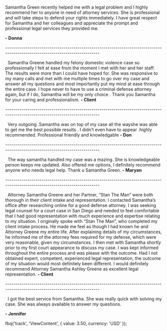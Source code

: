 

Samantha Green recently helped me with a legal problem and I highly recommend her to anyone in need of attorney services. She is professional and will take steps to defend your rights immediately. I have great respect for Samantha and her colleagues and appreciate the prompt and professional legal services they provided me.

**\- Donna**

\-----------------------------------------------------------------------------------------------------------------------------

  Samantha Greene handled my felony domestic violence case so professionally I felt at ease from the moment I met with her and her staff. The results were more than I could have hoped for. She was responsive to my many calls and met with me multiple times to go over my case and answer all my questions and most importantly put my mind at ease through the entire case. I hope never to have to use a criminal defense attorney again, but if I do, Samantha will be my only choice . Thank you Samantha for your caring and professionalism. **\- Client**

\-----------------------------------------------------------------------------------------------------------------------------

  Very outgoing .Samantha was on top of my case all the wayshe was able to get me the best possible results . I didn’t even have to appear .highly recommended. Professional friendly and knowledgable **\- Don**

\-----------------------------------------------------------------------------------------------------------------------------

  The way samantha handled my case was a mazing. She is knowledgeable person keeps me updated. Also offered me options, I definitely recommend anyone who needs legal help. Thank u Samantha Green. **\- Maryan**

\-----------------------------------------------------------------------------------------------------------------------------

  Attorney Samantha Greene and her Partner, “Stan The Man” were both thorough in their client intake and representation. I contacted Samantha’s office after researching online for a good defense attorney. I was seeking legal counsel for a court case in San Diego and needed to feel comfortable that I had good representation with much experience and expertise relating to my situation. I originally spoke with “Stan The Man”, who completed my client intake process. He made me feel as though I had known he and Attorney Greene my entire life. After explaining details of my circumstances, he informed me of the attorney fees required for my defense, which were very reasonable, given my circumstances. I then met with Samantha shortly prior to my first court appearance to discuss my case. I was kept informed throughout the entire process and was please with the outcome. Had I not obtained expert, competent, experienced legal representation, the outcome of my situation would most definitely been different. I would definitely recommend Attorney Samantha Ashley Greene as excellent legal representation. **\- Client**

\-----------------------------------------------------------------------------------------------------------------------------

  I got the best service from Samantha. She was really quick with solving my case. She was always available to answer my questions.

**\- Jennifer**

fbq('track', 'ViewContent', { value: 3.50, currency: 'USD' });